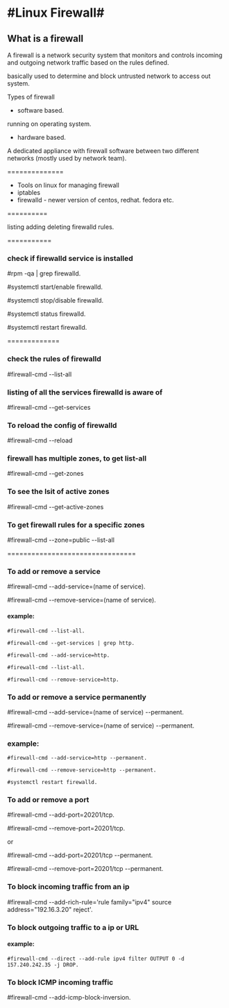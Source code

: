 #Linux Firewall#
===============
## What is a firewall

A firewall is a network security system that monitors and controls incoming and outgoing network
traffic based on the rules defined.

basically used to determine and block untrusted network to access out system.

Types of firewall

+ software based.
  
running on operating system.

+ hardware based.

A dedicated appliance with firewall software between two different networks (mostly used by network team).

==============
- Tools on linux for managing firewall
- iptables
- firewalld - newer version of centos, redhat. fedora etc.

==========

listing adding deleting firewalld rules.

===========

### check if firewalld service is installed 

#rpm -qa | grep firewalld.

#systemctl start/enable firewalld.

#systemctl stop/disable firewalld.

#systemctl status firewalld.

#systemctl restart firewalld.


=============

### check the rules of firewalld

#firewall-cmd --list-all

### listing of all the services firewalld is aware of 

#firewall-cmd --get-services

### To reload the config of firewalld

#firewall-cmd --reload

### firewall has multiple zones, to get list-all

#firewall-cmd --get-zones

### To see the lsit of active zones

#firewall-cmd --get-active-zones

### To get firewall rules for a specific zones

#firewall-cmd --zone=public --list-all

================================

### To add or remove a service

#firewall-cmd --add-service=(name of service).

#firewall-cmd --remove-service=(name of service).

#### example:
	#firewall-cmd --list-all.
 
	#firewall-cmd --get-services | grep http.
 
	#firewall-cmd --add-service=http.
 
	#firewall-cmd --list-all.
 
	#firewall-cmd --remove-service=http.
	
### To add or remove a service permanently 

#firewall-cmd --add-service=(name of service) --permanent.

#firewall-cmd --remove-service=(name of service) --permanent.

### example:

	#firewall-cmd --add-service=http --permanent.
 
	#firewall-cmd --remove-service=http --permanent.
 
	#systemctl restart firewalld.
 
	
### To add or remove a port

#firewall-cmd --add-port=20201/tcp.

#firewall-cmd --remove-port=20201/tcp.

or

#firewall-cmd --add-port=20201/tcp --permanent.

#firewall-cmd --remove-port=20201/tcp --permanent.


### To block incoming traffic from an ip 

#firewall-cmd --add-rich-rule='rule family="ipv4" source address="192.16.3.20" reject'.
 
### To block outgoing traffic to a ip or URL

#### example:

	#firewall-cmd --direct --add-rule ipv4 filter OUTPUT 0 -d 157.240.242.35 -j DROP.
	
### To block ICMP incoming traffic

#firewall-cmd --add-icmp-block-inversion.



